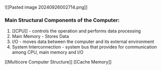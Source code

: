 ![[Pasted image 20240926002714.png]]
### Main Structural Components of the Computer:
1. [[CPU]] - controls the operation and performs data processing
2. Main Memory - Stores Data
3. I/O - moves data between the computer and its external environment
4. System Interconnection - system bus that provides for communication among CPU, main memory and I/O

[[Multicore Computer Structure]]
[[Cache Memory]]
